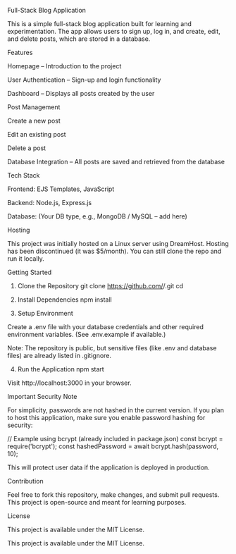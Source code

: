 Full-Stack Blog Application

This is a simple full-stack blog application built for learning and experimentation. The app allows users to sign up, log in, and create, edit, and delete posts, which are stored in a database.

Features

Homepage – Introduction to the project

User Authentication – Sign-up and login functionality

Dashboard – Displays all posts created by the user

Post Management

Create a new post

Edit an existing post

Delete a post

Database Integration – All posts are saved and retrieved from the database

Tech Stack

Frontend: EJS Templates, JavaScript

Backend: Node.js, Express.js

Database: (Your DB type, e.g., MongoDB / MySQL – add here)

Hosting

This project was initially hosted on a Linux server using DreamHost. Hosting has been discontinued (it was $5/month). You can still clone the repo and run it locally.

Getting Started
1. Clone the Repository
git clone https://github.com/<your-username>/<your-repo-name>.git
cd <your-repo-name>

2. Install Dependencies
npm install

3. Setup Environment

Create a .env file with your database credentials and other required environment variables.
(See .env.example if available.)

Note: The repository is public, but sensitive files (like .env and database files) are already listed in .gitignore.

4. Run the Application
npm start


Visit http://localhost:3000 in your browser.

Important Security Note

For simplicity, passwords are not hashed in the current version.
If you plan to host this application, make sure you enable password hashing for security:

// Example using bcrypt (already included in package.json)
const bcrypt = require('bcrypt');
const hashedPassword = await bcrypt.hash(password, 10);


This will protect user data if the application is deployed in production.

Contribution

Feel free to fork this repository, make changes, and submit pull requests.
This project is open-source and meant for learning purposes.

License

This project is available under the MIT License.


This project is available under the MIT License.
